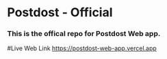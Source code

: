 # Postdost - Official
### This is the offical repo for Postdost Web app.


#Live Web Link
https://postdost-web-app.vercel.app
